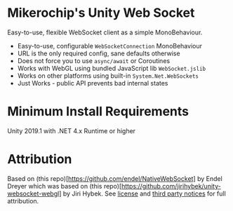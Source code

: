 # Mikerochip's Unity Web Socket

Easy-to-use, flexible WebSocket client as a simple MonoBehaviour.

* Easy-to-use, configurable `WebSocketConnection` MonoBehaviour
* URL is the only required config, sane defaults otherwise
* Does not force you to use `async/await` or Coroutines
* Works with WebGL using bundled JavaScript lib `WebSocket.jslib`
* Works on other platforms using built-in `System.Net.WebSockets`
* Just Works - public API prevents bad internal states

# Minimum Install Requirements

Unity 2019.1 with .NET 4.x Runtime or higher

# Attribution

Based on (this repo)[https://github.com/endel/NativeWebSocket] by Endel Dreyer which was based on (this repo)[https://github.com/jirihybek/unity-websocket-webgl] by Jiri Hybek. See [license](./LICENSE.md) and [third party notices](./THIRD%20PARTY%20NOTICES.md) for full attribution.

